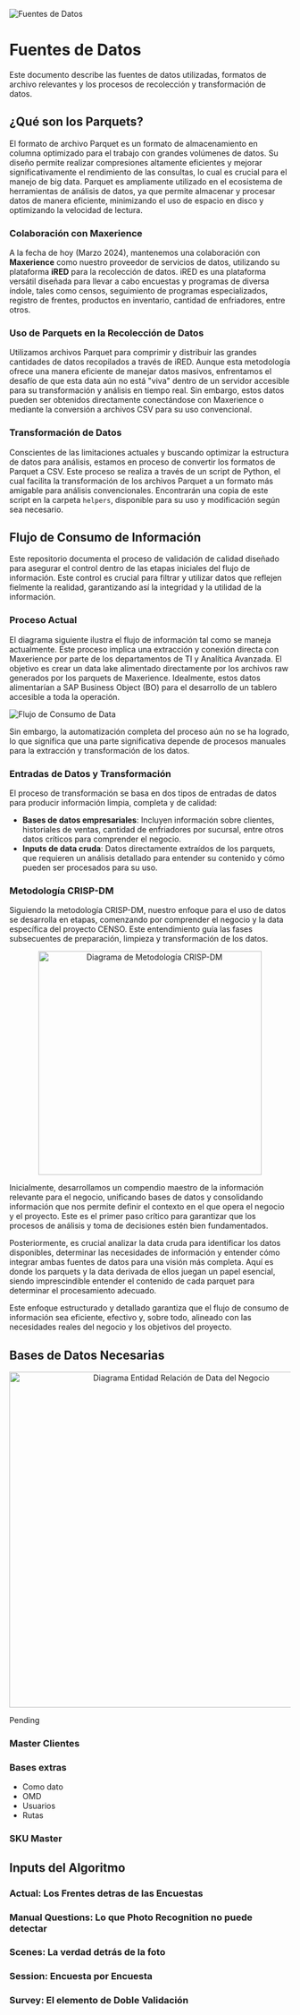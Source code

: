 ![Fuentes de Datos](../src/fuentes_datos.png)

# Fuentes de Datos

Este documento describe las fuentes de datos utilizadas, formatos de archivo relevantes y los procesos de recolección y transformación de datos.

## ¿Qué son los Parquets?

El formato de archivo Parquet es un formato de almacenamiento en columna optimizado para el trabajo con grandes volúmenes de datos. Su diseño permite realizar compresiones altamente eficientes y mejorar significativamente el rendimiento de las consultas, lo cual es crucial para el manejo de big data. Parquet es ampliamente utilizado en el ecosistema de herramientas de análisis de datos, ya que permite almacenar y procesar datos de manera eficiente, minimizando el uso de espacio en disco y optimizando la velocidad de lectura.

### Colaboración con Maxerience

A la fecha de hoy (Marzo 2024), mantenemos una colaboración con **Maxerience** como nuestro proveedor de servicios de datos, utilizando su plataforma **iRED** para la recolección de datos. iRED es una plataforma versátil diseñada para llevar a cabo encuestas y programas de diversa índole, tales como censos, seguimiento de programas especializados, registro de frentes, productos en inventario, cantidad de enfriadores, entre otros.

### Uso de Parquets en la Recolección de Datos

Utilizamos archivos Parquet para comprimir y distribuir las grandes cantidades de datos recopilados a través de iRED. Aunque esta metodología ofrece una manera eficiente de manejar datos masivos, enfrentamos el desafío de que esta data aún no está "viva" dentro de un servidor accesible para su transformación y análisis en tiempo real. Sin embargo, estos datos pueden ser obtenidos directamente conectándose con Maxerience o mediante la conversión a archivos CSV para su uso convencional.

### Transformación de Datos

Conscientes de las limitaciones actuales y buscando optimizar la estructura de datos para análisis, estamos en proceso de convertir los formatos de Parquet a CSV. Este proceso se realiza a través de un script de Python, el cual facilita la transformación de los archivos Parquet a un formato más amigable para análisis convencionales. Encontrarán una copia de este script en la carpeta `helpers`, disponible para su uso y modificación según sea necesario.

## Flujo de Consumo de Información

Este repositorio documenta el proceso de validación de calidad diseñado para asegurar el control dentro de las etapas iniciales del flujo de información. Este control es crucial para filtrar y utilizar datos que reflejen fielmente la realidad, garantizando así la integridad y la utilidad de la información.

### Proceso Actual

El diagrama siguiente ilustra el flujo de información tal como se maneja actualmente. Este proceso implica una extracción y conexión directa con Maxerience por parte de los departamentos de TI y Analítica Avanzada. El objetivo es crear un data lake alimentado directamente por los archivos raw generados por los parquets de Maxerience. Idealmente, estos datos alimentarían a SAP Business Object (BO) para el desarrollo de un tablero accesible a toda la operación.

![Flujo de Consumo de Data](../src/flujo_de_informacion.png)

Sin embargo, la automatización completa del proceso aún no se ha logrado, lo que significa que una parte significativa depende de procesos manuales para la extracción y transformación de los datos.

### Entradas de Datos y Transformación

El proceso de transformación se basa en dos tipos de entradas de datos para producir información limpia, completa y de calidad:

- **Bases de datos empresariales**: Incluyen información sobre clientes, historiales de ventas, cantidad de enfriadores por sucursal, entre otros datos críticos para comprender el negocio.
- **Inputs de data cruda**: Datos directamente extraídos de los parquets, que requieren un análisis detallado para entender su contenido y cómo pueden ser procesados para su uso.

### Metodología CRISP-DM

Siguiendo la metodología CRISP-DM, nuestro enfoque para el uso de datos se desarrolla en etapas, comenzando por comprender el negocio y la data específica del proyecto CENSO. Este entendimiento guía las fases subsecuentes de preparación, limpieza y transformación de los datos.

<p align="center">
  <img src="../src/crisp_dm.png" alt="Diagrama de Metodología CRISP-DM" width="400">
</p>

Inicialmente, desarrollamos un compendio maestro de la información relevante para el negocio, unificando bases de datos y consolidando información que nos permite definir el contexto en el que opera el negocio y el proyecto. Este es el primer paso crítico para garantizar que los procesos de análisis y toma de decisiones estén bien fundamentados.

Posteriormente, es crucial analizar la data cruda para identificar los datos disponibles, determinar las necesidades de información y entender cómo integrar ambas fuentes de datos para una visión más completa. Aquí es donde los parquets y la data derivada de ellos juegan un papel esencial, siendo imprescindible entender el contenido de cada parquet para determinar el procesamiento adecuado.

Este enfoque estructurado y detallado garantiza que el flujo de consumo de información sea eficiente, efectivo y, sobre todo, alineado con las necesidades reales del negocio y los objetivos del proyecto.

## Bases de Datos Necesarias

<p align="center">
  <a href="../src/business_entity.png">
    <img src="../src/business_entity.png" alt="Diagrama Entidad Relación de Data del Negocio" width="600">
  </a>
</p>

Pending

### Master Clientes

### Bases extras

- Como dato
- OMD
- Usuarios
- Rutas

### SKU Master

## Inputs del Algoritmo

### Actual: Los Frentes detras de las Encuestas

### Manual Questions: Lo que Photo Recognition no puede detectar

### Scenes: La verdad detrás de la foto

### Session: Encuesta por Encuesta

### Survey: El elemento de Doble Validación
